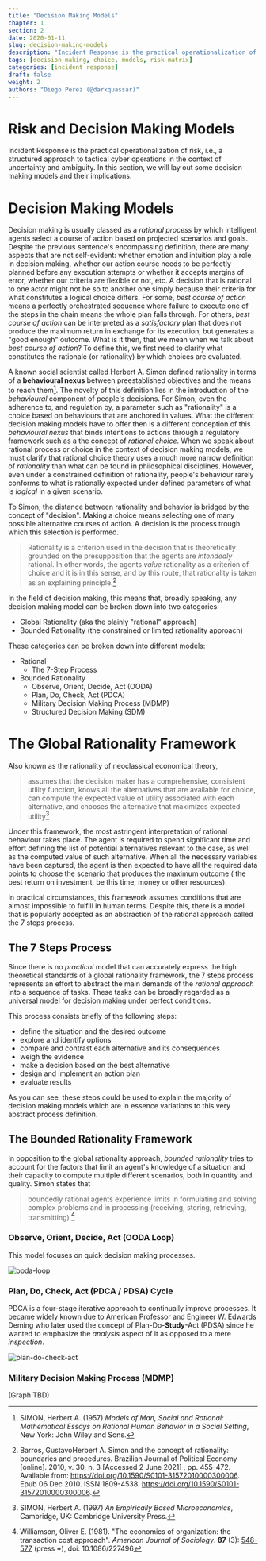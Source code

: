 ```yaml
---
title: "Decision Making Models"
chapter: 1
section: 2
date: 2020-01-11
slug: decision-making-models
description: "Incident Response is the practical operationalization of risk, i.e., a structured approach to tactical cyber operations in the context of uncertainty and ambiguity"
tags: [decision-making, choice, models, risk-matrix]
categories: [incident response]
draft: false
weight: 2
authors: "Diego Perez (@darkquassar)"
---
```


# Risk and Decision Making Models

Incident Response is the practical operationalization of risk, i.e., a structured approach to tactical cyber operations in the context of uncertainty and ambiguity. In this section, we will lay out some decision making models and their implications.

# Decision Making Models

Decision making is usually classed as a *rational process* by which intelligent agents select a course of action based on projected scenarios and goals. Despite the previous sentence's encompassing definition, there are many aspects that are not self-evident: whether emotion and intuition play a role in decision making, whether our action course needs to be perfectly planned before any execution attempts or whether it accepts margins of error, whether our criteria are flexible or not, etc. A decision that is rational to one actor might not be so to another one simply because their criteria for what constitutes a logical choice differs. For some, *best course of action* means a perfectly orchestrated sequence where failure to execute one of the steps in the chain means the whole plan falls through. For others, *best course of action* can be interpreted as a *satisfactory* plan that does not produce the maximum return in exchange for its execution, but generates a "good enough" outcome. What is it then, that we mean when we talk about *best course of action*? To define this, we first need to clarify what constitutes the rationale (or rationality) by which choices are evaluated.

A known social scientist called Herbert A. Simon defined rationality in terms of a **behavioural nexus** between preestablished objectives and the means to reach them[^HerbertSimonRat]. The novelty of this definition lies in the introduction of the *behavioural* component of people's decisions. For Simon, even the adherence to, and regulation by, a parameter such as "rationality" is a choice based on behaviours that are anchored in values. What the different decision making models have to offer then is a different conception of this *behavioural nexus* that binds intentions to actions through a regulatory framework such as a the concept of *rational choice*. When we speak about rational process or choice in the context of decision making models, we must clarify that rational choice theory uses a much more narrow definition of *rationality* than what can be found in philosophical disciplines.  However, even under a constrained definition of rationality, people's behaviour rarely conforms to what is rationally expected under defined parameters of what is *logical* in a given scenario. 

To Simon, the distance between rationality and behavior is bridged by the concept of "decision". Making a choice means selecting one of many possible alternative courses of action. A decision is the process trough which this selection is performed. 

> Rationality is a criterion used in the decision that is theoretically grounded on the presupposition that the agents are _intendedly_ rational. In other words, the agents _value_ rationality as a criterion of choice and it is in this sense, and by this route, that rationality is taken as an explaining principle.[^HerbertSimonRat2]

In the field of decision making, this means that, broadly speaking, any decision making model can be broken down into two categories: 

- Global Rationality (aka the plainly "rational" approach)
- Bounded Rationality (the constrained or limited rationality approach)

These categories can be broken down into different models: 

- Rational
	-  The 7-Step Process
- Bounded Rationality
	- Observe, Orient, Decide, Act (OODA)
	- Plan, Do, Check, Act (PDCA) 
	- Military Decision Making Process (MDMP)
	- Structured Decision Making (SDM)

# The Global Rationality Framework

Also known as the rationality of neoclassical economical theory, 

> assumes that the decision maker has a comprehensive, consistent utility function, knows all the alternatives that are available for choice, can compute the expected value of utility associated with each alternative, and chooses the alternative that maximizes expected utility[^HerbertSimonRat3]

Under this framework, the most astringent interpretation of rational behaviour takes place. The agent is required to spend significant time and effort defining the list of potential alternatives relevant to the case, as well as the computed value of such alternative. When all the necessary variables have been captured, the agent is then expected to have all the required data points to choose the scenario that produces the maximum outcome ( the best return on investment, be this time, money or other resources).

In practical circumstances, this framework assumes conditions that are almost impossible to fulfill in human terms. Despite this, there is a model that is popularly accepted as an abstraction of the rational approach called the 7 steps process. 

## The 7 Steps Process

Since there is no *practical* model that can accurately express the high theoretical standards of a global rationality framework, the 7 steps process represents an effort to abstract the main demands of the *rational approach* into a sequence of tasks. These tasks can be broadly regarded as a universal model for decision making under perfect conditions. 

This process consists briefly of the following steps:

-   define the situation and the desired outcome
-   explore and identify options
-   compare and contrast each alternative and its consequences
-   weigh the evidence
-   make a decision based on the best alternative
-   design and implement an action plan
-   evaluate results

As you can see, these steps could be used to explain the majority of decision making models which are in essence variations to this very abstract process definition.

## The Bounded Rationality Framework

In opposition to the global rationality approach, *bounded rationality* tries to account for the factors that limit an agent's knowledge of a situation and their capacity to compute multiple different scenarios, both in quantity and quality. Simon states that

> boundedly rational agents experience limits in formulating and solving complex problems and in processing (receiving, storing, retrieving, transmitting) [^SimonBoundedRat]

### Observe, Orient, Decide, Act (OODA Loop)

This model focuses on quick decision making processes.

![ooda-loop](https://res.cloudinary.com/dnlarfkn3/image/upload/v1587635883/quasarops/OODA_Loop_gunjos.png)

### Plan, Do, Check, Act (PDCA / PDSA) Cycle

PDCA is a four-stage iterative approach to continually improve processes. It became widely known due to American Professor and Engineer W. Edwards Deming who later used the concept of Plan-Do-**Study**-Act (PDSA) since he wanted to emphasize the _analysis_ aspect of it as opposed to a mere _inspection_.

![plan-do-check-act](https://res.cloudinary.com/dnlarfkn3/image/upload/v1587980533/quasarops/pdca-loop_sjikd2.png)

### Military Decision Making Process (MDMP)

(Graph TBD)


[^SimplicityIsOverrated]: there has been some criticism for the imperative that we should pursue simplicity. Ref. [simplicity is overrated](https://jnd.org/simplicity_is_highly_overrated/)
[^HerbertSimonRat]: SIMON, Herbert A. (1957) _Models of Man, Social and Rational: Mathematical Essays on Rational Human Behavior in a Social Setting_, New York: John Wiley and Sons.
[^HerbertSimonRat2]: Barros, GustavoHerbert A. Simon and the concept of rationality: boundaries and procedures. Brazilian Journal of Political Economy [online]. 2010, v. 30, n. 3 [Accessed 2 June 2021] , pp. 455-472. Available from: <https://doi.org/10.1590/S0101-31572010000300006>. Epub 06 Dec 2010. ISSN 1809-4538. https://doi.org/10.1590/S0101-31572010000300006.
[^HerbertSimonRat3]: SIMON, Herbert A. (1997) _An Empirically Based Microeconomics_, Cambridge, UK: Cambridge University Press.
[^SimonBoundedRat]: Williamson, Oliver E. (1981). "The economics of organization: the transaction cost approach". _American Journal of Sociology_. **87** (3): [548–577](http://www.polisci.ucsd.edu/gcox/06%20Ollie.pdf) (press **+**), doi: 10.1086/227496